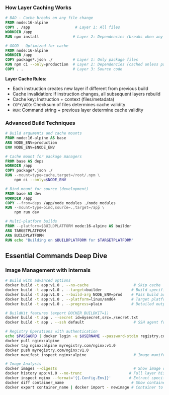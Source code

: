 ### How Layer Caching Works

```dockerfile
# BAD - Cache breaks on any file change
FROM node:16-alpine
COPY . /app                    # Layer 1: All files
WORKDIR /app
RUN npm install               # Layer 2: Dependencies (breaks when any file changes)

# GOOD - Optimized for cache
FROM node:16-alpine
WORKDIR /app
COPY package*.json ./         # Layer 1: Only package files
RUN npm ci --only=production  # Layer 2: Dependencies (cached unless package.json changes)
COPY . .                      # Layer 3: Source code
```

**Layer Cache Rules:**

- Each instruction creates new layer if different from previous build
- Cache invalidation: If instruction changes, all subsequent layers rebuild
- Cache key: Instruction + context (files/metadata)
- `COPY/ADD`: Checksum of files determines cache validity
- `RUN`: Command string + previous layer determine cache validity
  
### Advanced Build Techniques

```dockerfile
# Build arguments and cache mounts
FROM node:16-alpine AS base
ARG NODE_ENV=production
ENV NODE_ENV=$NODE_ENV

# Cache mount for package managers
FROM base AS deps
WORKDIR /app
COPY package*.json ./
RUN --mount=type=cache,target=/root/.npm \
    npm ci --only=$NODE_ENV

# Bind mount for source (development)
FROM base AS dev
WORKDIR /app
COPY --from=deps /app/node_modules ./node_modules
RUN --mount=type=bind,source=.,target=/app \
    npm run dev

# Multi-platform builds
FROM --platform=$BUILDPLATFORM node:16-alpine AS builder
ARG TARGETPLATFORM
ARG BUILDPLATFORM
RUN echo "Building on $BUILDPLATFORM for $TARGETPLATFORM"
```

## Essential Commands Deep Dive

### Image Management with Internals

```bash
# Build with advanced options
docker build -t app:v1.0 . --no-cache                    # Skip cache
docker build -t app:v1.0 . --target=builder             # Build specific stage
docker build -t app:v1.0 . --build-arg NODE_ENV=prod    # Pass build arguments
docker build -t app:v1.0 . --platform=linux/amd64       # Target platform
docker build -t app:v1.0 . --progress=plain             # Detailed output

# BuildKit features (export DOCKER_BUILDKIT=1)
docker build -t app . --secret id=mysecret,src=./secret.txt
docker build -t app . --ssh default                      # SSH agent forwarding

# Registry Operations with authentication
echo $PASSWORD | docker login -u $USERNAME --password-stdin registry.com
docker pull nginx:alpine
docker tag nginx:alpine myregistry.com/nginx:v1.0
docker push myregistry.com/nginx:v1.0
docker manifest inspect nginx:alpine                     # Image manifest details

# Image Analysis
docker images --digests                                  # Show image digests
docker history app:v1.0 --no-trunc                     # Full layer history
docker inspect nginx --format='{{.Config.Env}}'        # Extract specific data
docker diff container_name                              # Show container changes
docker export container_name | docker import - newimage # Container to image
```
